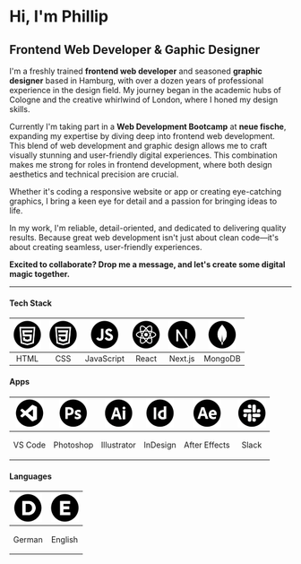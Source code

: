 # Hi, I'm Phillip
## Frontend Web Developer & Gaphic Designer

I'm a freshly trained **frontend web developer** and seasoned **graphic designer** based in Hamburg, with over a dozen years of professional experience in the design field. My journey began in the academic hubs of Cologne and the creative whirlwind of London, where I honed my design skills.

Currently I'm taking part in a **Web Development Bootcamp** at **neue fische**, expanding my expertise by diving deep into frontend web development. This blend of web development and graphic design allows me to craft visually stunning and user-friendly digital experiences. This combination makes me strong for roles in frontend development, where both design aesthetics and technical precision are crucial. 

Whether it's coding a responsive website or app or creating eye-catching graphics, I bring a keen eye for detail and a passion for bringing ideas to life.

In my work, I'm reliable, detail-oriented, and dedicated to delivering quality results. Because great web development isn't just about clean code—it's about creating seamless, user-friendly experiences.

**Excited to collaborate? Drop me a message, and let's create some digital magic together.**

---

#### Tech Stack
   | <img src="/pics/ICON-HTML.png" width="50px" height="50px"> | <img src="/pics/ICON-CSS.png" width="50px" height="50px"> | <img src="/pics/ICON-JS.png" width="50px" height="50px"> | <img src="/pics/ICON-React.png" width="50px" height="50px"> | <img src="/pics/ICON-Next.png" width="50px" height="50px"> | <img src="/pics/ICON-MongoDB.png" width="50px" height="50px"> |    
   |    :----:   |    :----:   |    :----:   |    :----:   |    :----:   |    :----:   |
   | HTML | CSS | JavaScript | React | Next.js | MongoDB |



#### Apps
   | <img src="/pics/ICON-VS.png" width="50px" height="50px"> | <img src="/pics/ICON-Ps.png" width="50px" height="50px"> | <img src="/pics/ICON-Ai.png" width="50px" height="50px"> | <img src="/pics/ICON-Id.png" width="50px" height="50px"> | <img src="/pics/ICON-Ae.png" width="50px" height="50px"> | <img src="/pics/ICON-Slack.png" width="50px" height="50px"> |
   |    :----:   |    :----:   |    :----:   |    :----:   |    :----:   |    :----:   |
   | <p>VS Code</p> | <p>Photoshop</p> | <p>Illustrator</p> | <p>InDesign</p> | <p>After Effects</p> | <p>Slack</p> |



   #### Languages
   | <img src="/pics/ICON-German.png" width="50px" height="50px"> | <img src="/pics/ICON-English.png" width="50px" height="50px"> |
|    :----:   |    :----:   |
| <p>German</p> | <p>English</p> |
